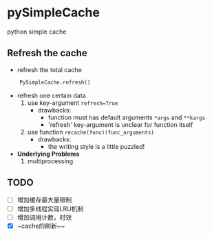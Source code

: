 # pySimpleCache
python simple cache 

## Refresh the cache
* refresh the total cache
```python
    PySimpleCache.refresh()	
```
* refresh one certain data
	1. use key-argument `refresh=True`
		* drawbacks:
			- function must has default arguments `*args` and `**kargs`
			- 'refresh' key-argument is unclear for function itself
	2. use function `recache(func)(func_arguments)`
		* drawbacks:
			- the writing style is a little puzzled!
* **Underlying Problems**
	1. multiprocessing
    
## TODO
- [ ] 增加缓存最大量限制
- [ ] 增加多线程实现LRU机制
- [ ] 增加调用计数，时效
- [x] ~cache的刷新~~
